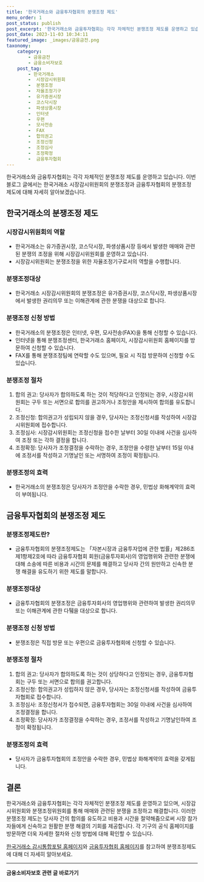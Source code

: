 ```yaml
---
title: '한국거래소와 금융투자협회의 분쟁조정 제도'
menu_order: 1
post_status: publish
post_excerpt: '한국거래소와 금융투자협회는 각각 자체적인 분쟁조정 제도를 운영하고 있습니다. 이번 블로그 글에서는 한국거래소 시장감시위원회의 분쟁조정과 금융투자협회의 분쟁조정 제도에 대해 자세히 알아보겠습니다.'
post_date: 2023-11-03 10:34:11
featured_image: _images/금융금전.png
taxonomy:
    category:
        - 금융금전
        - 금융소비자보호
    post_tag:
        - 한국거래소
        -  시장감시위원회
        -  분쟁조정
        -  자율조정기구
        -  유가증권시장
        -  코스닥시장
        -  파생상품시장
        -  인터넷
        -  우편
        -  모사전송
        -  FAX
        -  합의권고
        -  조정신청
        -  조정심사
        -  조정확정
        -  금융투자협회
---
```



한국거래소와 금융투자협회는 각각 자체적인 분쟁조정 제도를 운영하고 있습니다. 이번 블로그 글에서는 한국거래소 시장감시위원회의 분쟁조정과 금융투자협회의 분쟁조정 제도에 대해 자세히 알아보겠습니다.

## 한국거래소의 분쟁조정 제도

### 시장감시위원회의 역할
- 한국거래소는 유가증권시장, 코스닥시장, 파생상품시장 등에서 발생한 매매와 관련된 분쟁의 조정을 위해 시장감시위원회를 운영하고 있습니다.
- 시장감시위원회는 분쟁조정을 위한 자율조정기구로서의 역할을 수행합니다.

### 분쟁조정대상
- 한국거래소 시장감시위원회의 분쟁조정은 유가증권시장, 코스닥시장, 파생상품시장에서 발생한 권리의무 또는 이해관계에 관한 분쟁을 대상으로 합니다.

### 분쟁조정 신청 방법
- 한국거래소의 분쟁조정은 인터넷, 우편, 모사전송(FAX)을 통해 신청할 수 있습니다.
- 인터넷을 통해 분쟁조정센터, 한국거래소 홈페이지, 시장감시위원회 홈페이지를 방문하여 신청할 수 있습니다.
- FAX를 통해 분쟁조정팀에 연락할 수도 있으며, 필요 시 직접 방문하여 신청할 수도 있습니다.

### 분쟁조정 절차
1. 합의 권고: 당사자가 합의하도록 하는 것이 적당하다고 인정되는 경우, 시장감시위원회는 구두 또는 서면으로 합의를 권고하거나 조정안을 제시하여 합의를 유도합니다.
2. 조정신청: 합의권고가 성립되지 않을 경우, 당사자는 조정신청서를 작성하여 시장감시위원회에 접수합니다.
3. 조정심사: 시장감시위원회는 조정신청을 접수한 날부터 30일 이내에 사건을 심사하여 조정 또는 각하 결정을 합니다.
4. 조정확정: 당사자가 조정결정을 수락하는 경우, 조정안을 수령한 날부터 15일 이내에 조정서를 작성하고 기명날인 또는 서명하여 조정이 확정됩니다.

### 분쟁조정의 효력
- 한국거래소의 분쟁조정은 당사자가 조정안을 수락한 경우, 민법상 화해계약의 효력이 부여됩니다.


## 금융투자협회의 분쟁조정 제도

### 분쟁조정제도란?
- 금융투자협회의 분쟁조정제도는 「자본시장과 금융투자업에 관한 법률」제286조제1항제2호에 따라 금융투자협회 회원(금융투자회사)의 영업행위와 관련한 분쟁에 대해 소송에 따른 비용과 시간의 문제를 해결하고 당사자 간의 원만하고 신속한 분쟁 해결을 유도하기 위한 제도를 말합니다.

### 분쟁조정대상
- 금융투자협회의 분쟁조정은 금융투자회사의 영업행위와 관련하여 발생한 권리의무 또는 이해관계에 관한 다퉼을 대상으로 합니다.

### 분쟁조정 신청 방법
- 분쟁조정은 직접 방문 또는 우편으로 금융투자협회에 신청할 수 있습니다.

### 분쟁조정 절차
1. 합의 권고: 당사자가 합의하도록 하는 것이 상당하다고 인정되는 경우, 금융투자협회는 구두 또는 서면으로 합의를 권고합니다.
2. 조정신청: 합의권고가 성립하지 않은 경우, 당사자는 조정신청서를 작성하여 금융투자협회로 접수합니다.
3. 조정심사: 조정신청서가 접수되면, 금융투자협회는 30일 이내에 사건을 심사하여 조정결정을 합니다.
4. 조정확정: 당사자가 조정결정을 수락하는 경우, 조정서를 작성하고 기명날인하여 조정이 확정됩니다.

### 분쟁조정의 효력
- 당사자가 금융투자협회의 조정안을 수락한 경우, 민법상 화해계약의 효력을 갖게됩니다.


## 결론

한국거래소와 금융투자협회는 각각 자체적인 분쟁조정 제도를 운영하고 있으며, 시장감시위원회와 분쟁조정위원회를 통해 매매와 관련된 분쟁을 조정하고 해결합니다. 이러한 분쟁조정 제도는 당사자 간의 합의를 유도하고 비용과 시간을 절약해줌으로써 시장 참가자들에게 신속하고 원활한 분쟁 해결의 기회를 제공합니다. 각 기구의 공식 홈페이지를 방문하면 더욱 자세한 절차와 신청 방법에 대해 확인할 수 있습니다.

[한국거래소 감시통합포털 홈페이지](https://sims.krx.co.kr)와 [금융투자협회 홈페이지](http://www.kofia.or.kr)를 참고하여 분쟁조정제도에 대해 더 자세히 알아보세요.
<!-- wp:separator -->
<hr class="wp-block-separator has-alpha-channel-opacity"/>
<!-- /wp:separator -->

<!-- wp:group {"backgroundColor":"base","layout":{"type":"constrained"}} -->
<div class="wp-block-group has-base-background-color has-background"><!-- wp:paragraph {"align":"center","fontSize":"medium"} -->
<p class="has-text-align-center has-large-font-size"><strong>금융소비자보호 관련 글 바로가기</strong></p>
<!-- /wp:paragraph -->


<!-- wp:latest-posts
{"categories":[{"id":12706,"count":19,"description":"","link":"https://uknowlaw.com/category/%ea%b8%88%ec%9c%b5%ec%86%8c%eb%b9%84%ec%9e%90%eb%b3%b4%ed%98%b8/","name":"금융소비자보호","slug":"금융소비자보호","taxonomy":"category","parent":0,"meta":[],"_links":{"self":[{"href":"https://uknowlaw.com/wp-json/wp/v2/categories/12706"}],"collection":[{"href":"https://uknowlaw.com/wp-json/wp/v2/categories"}],"about":[{"href":"https://uknowlaw.com/wp-json/wp/v2/taxonomies/category"}],"wp:post_type":[{"href":"https://uknowlaw.com/wp-json/wp/v2/posts?categories=12706"}],"curies":[{"name":"wp","href":"https://api.w.org/{rel}","templated":true}]}}],"postsToShow":100,"excerptLength":28,"postLayout":"grid","columns":2,"featuredImageAlign":"left","featuredImageSizeSlug":"large","fontSize":"small"} /--></div>
<!-- /wp:group -->